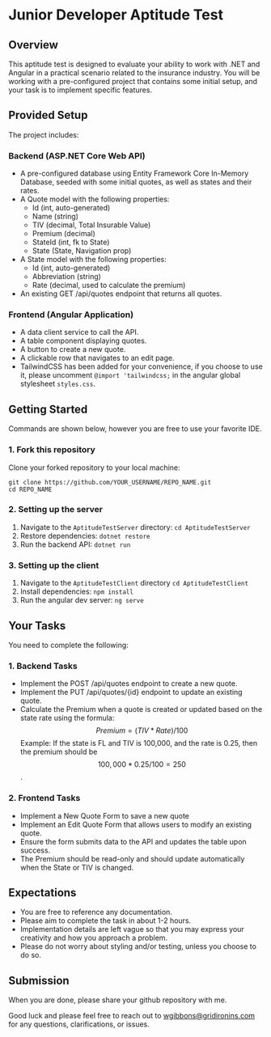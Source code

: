 # Junior Developer Aptitude Test
## Overview
This aptitude test is designed to evaluate your ability to work with .NET and Angular in a practical scenario related to the insurance industry. You will be working with a pre-configured project that contains some initial setup, and your task is to implement specific features.
## Provided Setup
The project includes:
### Backend (ASP.NET Core Web API)
- A pre-configured database using Entity Framework Core In-Memory Database, seeded with some initial quotes, as well as states and their rates.
- A Quote model with the following properties:
  - Id (int, auto-generated)
  - Name (string)
  - TIV (decimal, Total Insurable Value)
  - Premium (decimal)
  - StateId (int, fk to State)
  - State (State, Navigation prop)
- A State model with the following properties:
  - Id (int, auto-generated)
  - Abbreviation (string)
  - Rate (decimal, used to calculate the premium)
- An existing GET /api/quotes endpoint that returns all quotes.
### Frontend (Angular Application)
- A data client service to call the API.
- A table component displaying quotes.
- A button to create a new quote.
- A clickable row that navigates to an edit page.
- TailwindCSS has been added for your convenience, if you choose to use it, please uncomment `@import 'tailwindcss;` in the angular global stylesheet `styles.css`.

## Getting Started
Commands are shown below, however you are free to use your favorite IDE.
### 1. Fork this repository
Clone your forked repository to your local machine:
```
git clone https://github.com/YOUR_USERNAME/REPO_NAME.git
cd REPO_NAME
```
### 2. Setting up the server
  1. Navigate to the `AptitudeTestServer` directory: `cd AptitudeTestServer`
  2. Restore dependencies: `dotnet restore`
  3. Run the backend API: `dotnet run`
### 3. Setting up the client
  1. Navigate to the `AptitudeTestClient` directory `cd AptitudeTestClient`
  2. Install dependencies: `npm install`
  3. Run the angular dev server: `ng serve`

## Your Tasks

You need to complete the following:

### 1. Backend Tasks
- Implement the POST /api/quotes endpoint to create a new quote.
- Implement the PUT /api/quotes/{id} endpoint to update an existing quote.
- Calculate the Premium when a quote is created or updated based on the state rate using the formula:
$$Premium = (TIV * Rate) / 100$$
Example: If the state is FL and TIV is 100,000, and the rate is 0.25, then the premium should be $$100,000 * 0.25 / 100 = 250$$.

### 2. Frontend Tasks

- Implement a New Quote Form to save a new quote
- Implement an Edit Quote Form that allows users to modify an existing quote.
- Ensure the form submits data to the API and updates the table upon success.
- The Premium should be read-only and should update automatically when the State or TIV is changed.

## Expectations
- You are free to reference any documentation.
- Please aim to complete the task in about 1-2 hours.
- Implementation details are left vague so that you may express your creativity and how you approach a problem.
- Please do not worry about styling and/or testing, unless you choose to do so.

## Submission
When you are done, please share your github repository with me.

Good luck and please feel free to reach out to wgibbons@gridironins.com for any questions, clarifications, or issues.
